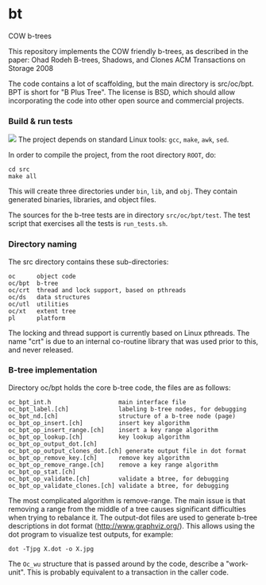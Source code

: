 # bt

COW b-trees

This repository implements the COW friendly b-trees, as described in the paper:
     Ohad Rodeh
     B-trees, Shadows, and Clones
     ACM Transactions on Storage 2008

The code contains a lot of scaffolding, but the main directory is
src/oc/bpt. BPT is short for "B Plus Tree". The license is BSD, which
should allow incorporating the code into other open source and commercial projects.

### Build & run tests
<a href="https://travis-ci.org/orodeh/bt"><img src="https://travis-ci.org/orodeh/bt.svg?branch=master"/></a>
The project depends on standard Linux tools: `gcc`, `make`, `awk`, `sed`.

In order to compile the project, from the root directory `ROOT`, do:
```
cd src
make all
```

This will create three directories under `bin`, `lib`, and `obj`. They
contain generated binaries, libraries, and object files.

The sources for the b-tree tests are in directory `src/oc/bpt/test`. The test
script that exercises all the tests is `run_tests.sh`.


### Directory naming

The src directory contains these sub-directories:

    oc      object code
    oc/bpt  b-tree
    oc/crt  thread and lock support, based on pthreads
    oc/ds   data structures
    oc/utl  utilities
    oc/xt   extent tree
    pl      platform

The locking and thread support is currently based on Linux
pthreads. The name "crt" is due to an
internal co-routine library that was used prior to this, and never released.

### B-tree implementation

Directory oc/bpt holds the core b-tree code, the files are as follows:

    oc_bpt_int.h                   main interface file
    oc_bpt_label.[ch]              labeling b-tree nodes, for debugging
    oc_bpt_nd.[ch]                 structure of a b-tree node (page)
    oc_bpt_op_insert.[ch]          insert key algorithm
    oc_bpt_op_insert_range.[ch]    insert a key range algorithm
    oc_bpt_op_lookup.[ch]          key lookup algorithm
    oc_bpt_op_output_dot.[ch]
    oc_bpt_op_output_clones_dot.[ch] generate output file in dot format
    oc_bpt_op_remove_key.[ch]      remove key algorithm
    oc_bpt_op_remove_range.[ch]    remove a key range algorithm
    oc_bpt_op_stat.[ch]
    oc_bpt_op_validate.[ch]        validate a btree, for debugging
    oc_bpt_op_validate_clones.[ch] validate a btree, for debugging

The most complicated algorithm is remove-range. The main issue is that
removing a range from the middle of a tree causes significant
difficulties when trying to rebalance it. The output-dot files are
used to generate b-tree descriptions in dot format
(http://www.graphviz.org/). This allows using the dot program to
visualize test outputs, for example:

    dot -Tjpg X.dot -o X.jpg

The `Oc_wu` structure that is passed around by the code, describe a
"work-unit". This is probably equivalent to a transaction in the
caller code.
